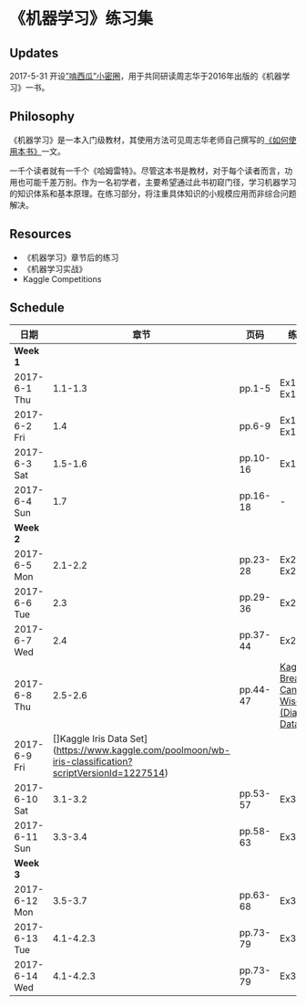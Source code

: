 # 《机器学习》练习集

## Updates

2017-5-31 开设[”啃西瓜”小密圈](http://t.xiaomiquan.com/uNvNBi6)，用于共同研读周志华于2016年出版的《机器学习》一书。

## Philosophy

《机器学习》是一本入门级教材，其使用方法可见周志华老师自己撰写的[《如何使用本书》](https://cs.nju.edu.cn/zhouzh/zhouzh.files/publication/MLbook2016.htm)一文。

一千个读者就有一千个《哈姆雷特》。尽管这本书是教材，对于每个读者而言，功用也可能千差万别。作为一名初学者，主要希望通过此书初窥门径，学习机器学习的知识体系和基本原理。在练习部分，将注重具体知识的小规模应用而非综合问题解决。

## Resources

- 《机器学习》章节后的练习
- 《机器学习实战》
- Kaggle Competitions

## Schedule

|日期|章节|页码|练习编号|
|----|----|----|----|
|**Week 1**|
|2017-6-1 Thu|1.1-1.3|pp.1-5|Ex1.1, Ex1.2|
|2017-6-2 Fri|1.4    |pp.6-9|Ex1.3, Ex1.4|
|2017-6-3 Sat|1.5-1.6|pp.10-16|Ex1.5|
|2017-6-4 Sun|1.7|pp.16-18|-|
|**Week 2**|
|2017-6-5 Mon|2.1-2.2|pp.23-28|Ex2.1, Ex2.2|
|2017-6-6 Tue|2.3    |pp.29-36|Ex2.3-2.7|
|2017-6-7 Wed|2.4    |pp.37-44|Ex2.8-2.10|
|2017-6-8 Thu|2.5-2.6|pp.44-47|[Kaggle Breast Cancer Wisconsin (Diagnostic) Data Set](https://www.kaggle.com/poolmoon/wb-breast-cancer-diagnostics)|
|2017-6-9 Fri|[]Kaggle Iris Data Set](https://www.kaggle.com/poolmoon/wb-iris-classification?scriptVersionId=1227514)|
|2017-6-10 Sat|3.1-3.2|pp.53-57|Ex3.1|
|2017-6-11 Sun|3.3-3.4|pp.58-63|Ex3.2-3.6|
|**Week 3**|
|2017-6-12 Mon|3.5-3.7|pp.63-68|Ex3.7-3.10|
|2017-6-13 Tue|4.1-4.2.3|pp.73-79|Ex3.7-3.10|
|2017-6-14 Wed|4.1-4.2.3|pp.73-79|Ex3.7-3.10|
